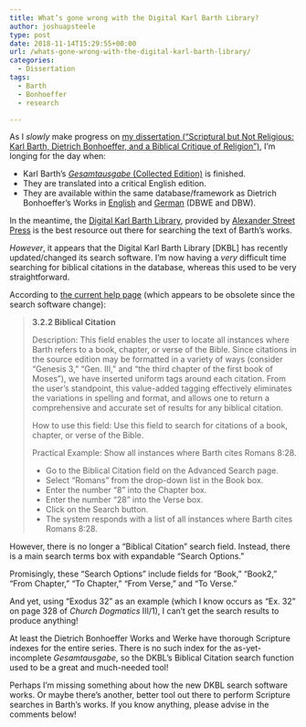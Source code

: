 ```yaml
---
title: What’s gone wrong with the Digital Karl Barth Library?
author: joshuapsteele
type: post
date: 2018-11-14T15:29:55+00:00
url: /whats-gone-wrong-with-the-digital-karl-barth-library/
categories:
  - Dissertation
tags:
  - Barth
  - Bonhoeffer
  - research

---
```

As I _slowly_ make progress on [my dissertation (&#8220;Scriptural but Not Religious: Karl Barth, Dietrich Bonhoeffer, and a Biblical Critique of Religion&#8221;)][1], I&#8217;m longing for the day when:

  * Karl Barth&#8217;s [_Gesamtausgabe_ (Collected Edition)][2] is finished.
  * They are translated into a critical English edition.
  * They are available within the same database/framework as Dietrich Bonhoeffer&#8217;s Works in [English][3] and [German][4] (DBWE and DBW).

In the meantime, the [Digital Karl Barth Library][5], provided by [Alexander Street Press][6] is the best resource out there for searching the text of Barth&#8217;s works.

_However_, it appears that the Digital Karl Barth Library [DKBL] has recently updated/changed its search software. I&#8217;m now having a _very_ difficult time searching for biblical citations in the database, whereas this used to be very straightforward.

According to [the current help page][7] (which appears to be obsolete since the search software change):

> **3.2.2 Biblical Citation**
> 
> Description: This field enables the user to locate all instances where Barth refers to a book, chapter, or verse of the Bible. Since citations in the source edition may be formatted in a variety of ways (consider “Genesis 3,” “Gen. III,” and “the third chapter of the first book of Moses”), we have inserted uniform tags around each citation. From the user’s standpoint, this value-added tagging effectively eliminates the variations in spelling and format, and allows one to return a comprehensive and accurate set of results for any biblical citation.
> 
> How to use this field: Use this field to search for citations of a book, chapter, or verse of the Bible.
> 
> Practical Example: Show all instances where Barth cites Romans 8:28.
> 
>   * Go to the Biblical Citation field on the Advanced Search page.
>   * Select &#8220;Romans&#8221; from the drop-down list in the Book box.
>   * Enter the number “8” into the Chapter box.
>   * Enter the number “28” into the Verse box.
>   * Click on the Search button.
>   * The system responds with a list of all instances where Barth cites Romans 8:28.

However, there is no longer a &#8220;Biblical Citation&#8221; search field. Instead, there is a main search terms box with expandable &#8220;Search Options.&#8221;

Promisingly, these &#8220;Search Options&#8221; include fields for &#8220;Book,&#8221; &#8220;Book2,&#8221; &#8220;From Chapter,&#8221; &#8220;To Chapter,&#8221; &#8220;From Verse,&#8221; and &#8220;To Verse.&#8221;

And yet, using &#8220;Exodus 32&#8221; as an example (which I know occurs as &#8220;Ex. 32&#8221; on page 328 of _Church Dogmatics_ III/1), I can&#8217;t get the search results to produce anything!

At least the Dietrich Bonhoeffer Works and Werke have thorough Scripture indexes for the entire series. There is no such index for the as-yet-incomplete _Gesamtausgabe_, so the DKBL&#8217;s Biblical Citation search function used to be a great and much-needed tool!

Perhaps I&#8217;m missing something about how the new DKBL search software works. Or maybe there&#8217;s another, better tool out there to perform Scripture searches in Barth&#8217;s works. If you know anything, please advise in the comments below!

 [1]: https://joshuapsteele.com/heres-the-elevator-pitch-for-my-dissertation-proposal-scriptural-but-not-religious/
 [2]: http://barth.ptsem.edu/research/kb-gesamtausgabe
 [3]: https://www.logos.com/product/53339/the-works-of-dietrich-bonhoeffer
 [4]: https://www.logos.com/product/152576/dietrich-bonhoeffer-werke
 [5]: https://dkbl.alexanderstreet.com
 [6]: https://alexanderstreet.com/
 [7]: https://dkbl.alexanderstreet.com/dkbl.help.html